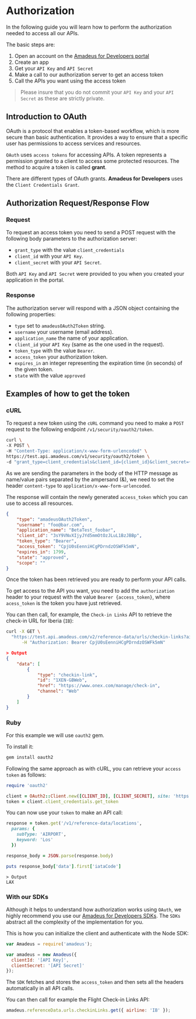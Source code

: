 # Authorization

In the following guide you will learn how to perform the authorization needed to access all our APIs.

The basic steps are:

1. Open an account on the [Amadeus for Developers portal](https://uat.developers.amadeus.com/create-account)
2. Create an app
3. Get your `API Key` and `API Secret`
4. Make a call to our authorization server to get an access token
5. Call the APIs you want using the access token

> Please insure that you do not commit your `API Key` and your `API Secret` as these are strictly private. 


## Introduction to OAuth

OAuth is a protocol that enables a token-based workflow, which is more secure than basic authentication. It provides a way to ensure that a specific user has permissions to access services and resources.

`OAuth` uses `access tokens` for accessing APIs.  A token represents a permission granted to a client to access some protected resources. The method to acquire a token is called __grant__.

There are different types of OAuth grants. __Amadeus for Developers__ uses the `Client Credentials Grant`.  

## Authorization Request/Response Flow

### Request
To request an access token you need to send a POST request with the following
body parameters to the authorization server:

* `grant_type` with the value `client_credentials`
* `client_id` with your `API Key`.
* `client_secret` with your `API Secret`.

Both `API Key` and `API Secret` were provided to you when you created your application in the portal.

### Response
The authorization server will respond with a JSON object containing the following properties:

* `type` set to `amadeusOAuth2Token` string.
* `username` your username (email address).
* `application_name` the name of your application.
* `client_id` your `API Key` (same as the one used in the request).
* `token_type` with the value `Bearer`.
* `access_token` your authorization token.
* `expires_in` an integer representing the expiration time (in seconds) of the given token.
* `state` with the value `approved`

## Examples of how to get the token

### cURL

To request a new token using the `cURL` command you need to make a `POST` request to the
following endpoint `/v1/security/oauth2/token`.

```bash
curl \
-X POST \
-H "Content-Type: application/x-www-form-urlencoded" \
https://test.api.amadeus.com/v1/security/oauth2/token \
-d "grant_type=client_credentials&client_id={client_id}&client_secret={client_secret}"
```

As we are sending the parameters in the body of the HTTP message as
name/value pairs separated by the ampersand (&), we need to set the header
`content-type` to `application/x-www-form-urlencoded`.

The response will contain the newly generated `access_token` which you can use
to access all resources.

```json
{
    "type": "amadeusOAuth2Token",
    "username": "foo@bar.com",
    "application_name": "BetaTest_foobar",
    "client_id": "3sY9VNvXIjyJYd5mmOtOzJLuL1BzJBBp",
    "token_type": "Bearer",
    "access_token": "CpjU0sEenniHCgPDrndzOSWFk5mN",
    "expires_in": 1799,
    "state": "approved",
    "scope": ""
}
```

Once the token has been retrieved you are ready to perform your API calls.

To get access to the API you want, you need to add the
`authorization` header to your request with the value `Bearer {access_token}`,
where `acess_token` is the token you have just retrieved.

You can then call, for example, the `Check-in Links` API to retrieve the
check-in URL for Iberia (`IB`):

```bash
curl -X GET \
  "https://test.api.amadeus.com/v2/reference-data/urls/checkin-links?airline=1X" \
      -H "Authorization: Bearer CpjU0sEenniHCgPDrndzOSWFk5mN"
```

```json
> Output
{
    "data": [
        {
            "type": "checkin-link",
            "id": "1XEN-GBWeb",
            "href": "https://www.onex.com/manage/check-in",
            "channel": "Web"
        }
    ]
}
```

### Ruby

For this example we will use `oauth2` gem. 

To install it:
```ruby
gem install oauth2
```

Following the same approach as with cURL, you can retrieve your `access token` as follows:

```ruby
require 'oauth2'

client = OAuth2::Client.new([CLIENT_ID], [CLIENT_SECRET], site: 'https://test.api.amadeus.com', token_url: 'https://test.api.amadeus.com/v1/security/oauth2/token')
token = client.client_credentials.get_token
```
You can now use your `token` to make an API call:

```ruby
response = token.get('/v1/reference-data/locations',
  params: {
    subType: 'AIRPORT',
    keyword: 'Los'
  })

response_body = JSON.parse(response.body)

puts response_body['data'].first['iataCode']
```
```
> Output
LAX
```


### With our SDKs

Although it helps to understand how authorization works using
`OAuth`, we highly recommend you use our [Amadeus for Developers
SDKs](https://github.com/amadeus4dev).  The `SDKs` abstract
all the complexity of the implementation for you.

This is how you can initialize the client and authenticate
with the Node SDK:

```js
var Amadeus = require('amadeus');

var amadeus = new Amadeus({
  clientId: '[API Key]',
  clientSecret: '[API Secret]'
});

```

The `SDK` fetches and stores the `access_token` and then sets all the headers automatically in all API calls.

You can then call for example the Flight Check-in Links API:

```js
amadeus.referenceData.urls.checkinLinks.get({ airline: 'IB' });
```



